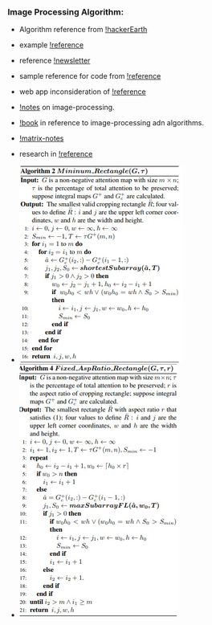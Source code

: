 ### Image Processing Algorithm:

- Algorithm reference from [!hackerEarth](https://www.hackerearth.com/practice/notes/image-cropping-and-scaling-algorithm-using-linear-algebra/)
- example [!reference](https://learnopencv.com/cropping-an-image-using-opencv/)
- reference [!newsletter](https://neptune.ai/blog/image-processing-python)
- sample reference for code from [!reference](https://github.com/silvia-odwyer/photon/blob/master/crate/src/transform.rs)
- web app inconsideration of [!reference](https://docs.rs/photon-rs/latest/photon_rs/)
- [!notes](http://poseidon.csd.auth.gr/LAB_PUBLICATIONS/Books/dip_material/chapter_2/chap2en.pdf) on image-processing.
- [!book](http://kiwi.bridgeport.edu/cpeg585/Algorithms_for_Image_Processing_and_Computer_Vision.pdf) in reference to image-processing adn algorithms.
- [!matrix-notes](http://elib.mi.sanu.ac.rs/files/journals/ncd/12/ncd12017.pdf)
- research in [!reference](https://openaccess.thecvf.com/content_cvpr_2016/papers/Chen_Automatic_Image_Cropping_CVPR_2016_paper.pdf)

- <img src='proj-images/crop-algo-1.jpg' />
- <img src='proj-images/crop-algo-2.jpg' />

